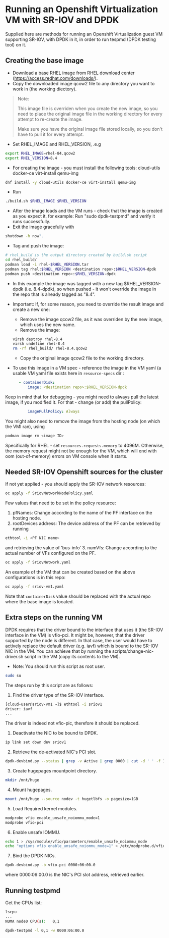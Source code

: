 # Running an Openshift Virtualization VM with SR-IOV and DPDK
Supplied here are methods for running an Openshift Virtualization guest VM supporting SR-IOV, with DPDK in it, in order to run tespmd (DPDK testing tool) on it.


## Creating the base image
- Download a base RHEL image from RHEL download center (https://access.redhat.com/downloads/).
- Copy the downloaded image qcow2 file to any directory you want to work in (the working diectory).
> Note:
>
> This image file is overriden when you create the new image, so you need to place the original image file in the working directory for every attempt to re-create the image.
>
> Make sure you have the original image file stored locally, so you don't have to pull it for every attempt.
- Set RHEL_IMAGE and RHEL_VERSION, .e.g
```bash
export RHEL_IMAGE=rhel-84.qcow2
export RHEL_VERSION=8.4
```
- For creating the image - you must install the following tools:
  cloud-utils
  docker-ce
  virt-install
  qemu-img
```bash
dnf install -y cloud-utils docker-ce virt-install qemu-img
```
- Run
```bash
./build.sh $RHEL_IMAGE $RHEL_VERSION
```
- After the image loads and the VM runs - check that the image is created as you expect it, for example:
 Run "sudo dpdk-testpmd" and verify it runs successfully.
- Exit the image gracefully with
```bash
shutdown -h now".
```
- Tag and push the image:
```bash
# rhel_build is the output directory created by build.sh script
cd rhel_build/
podman load -i rhel-$RHEL_VERSION.tar
podman tag rhel:$RHEL_VERSION <destination repo>:$RHEL_VERSION-dpdk
podman push <destination repo>:$RHEL_VERSION-dpdk
```
* In this example the image was tagged with a new tag $RHEL_VERSION-dpdk (i.e. 8.4-dpdk), so when pushed - it won't override the image in the repo that is already tagged as "8.4".

* Important: If, for some reason, you need to override the result image and create a new one:
  - Remove the image qcow2 file, as it was overriden by the new image, which uses the new name.
  - Remove the image:
  ```bash
  virsh destroy rhel-8.4
  virsh undefine rhel-8.4
  rm -rf rhel_build/ rhel-8.4.qcow2
  ```
  - Copy the original image qcow2 file to the working directory.

* To use this image in a VM spec - reference the image in the VM yaml (a usable VM yaml file exists here in `resource-specs` dir :
```yaml
      - containerDisk:
          image: <destination repo>:$RHEL_VERSION-dpdk
```
 Keep in mind that for debugging - you might need to always pull the latest image, if you modified it. For that - change (or add) the pullPolicy:
```yaml
          imagePullPolicy: Always
```
 You might also need to remove the image from the hosting node (on which the VMI ran), using
```bash
podman image rm <image ID>
```
 Specifically for RHEL - set `resources.requests.memory` to 4096M. Otherwise, the memory request might not be enough for the VM, which will end with oom (out-of-memory) errors on VM console when it starts.


## Needed SR-IOV Openshift sources for the cluster
If not yet applied - you should apply the SR-IOV network resources:
```bash
oc apply -f SriovNetworkNodePolicy.yaml
```
Few values that need to be set in the policy resource:
1. pfNames: Change according to the name of the PF interface on the hosting node.
2. rootDevices address: The device address of the PF can be retrieved by running
```bash
ethtool -i <PF NIC name>
```
and retrieving the value of 'bus-info'
3. numVfs: Change according to the actual number of VFs configured on the PF.


```bash
oc apply -f SriovNetwork.yaml
```
An example of the VM that can be created based on the above configurations is in this repo:
```bash
oc apply -f sriov-vm1.yaml
```
Note that `containerDisk` value should be replaced with the actual repo where the base image is located.


## Extra steps on the running VM
DPDK requires that the driver bound to the interface that uses it (the SR-IOV interface in the VM) is vfio-pci.
It might be, however, that the driver supported by the node is different. In that case, the user would have to actively replace the default driver (e.g. iavf) which is bound to the SR-IOV NIC in the VM.
You can achieve that by running the scripts/change-nic-driver.sh script in the VM (copy its contents to the VM).
* Note: You should run this script as root user.
```bash
sudo su
```

The steps run by this script are as follows:
1. Find the driver type of the SR-IOV interface.
```bash
[cloud-user@sriov-vm1 ~]$ ethtool -i sriov1
driver: iavf
...
```
The driver is indeed not vfio-pic, therefore it should be replaced.
1. Deactivate the NIC to be bound to DPDK.
```bash
ip link set down dev sriov1
```
2. Retrieve the de-activated NIC's PCI slot.
```bash
dpdk-devbind.py --status | grep -v Active | grep 0000 | cut -d ' ' -f 1 | paste -sd ' '
```
3. Create hugepages mountpoint directory.
```bash
mkdir /mnt/huge
```
4. Mount hugepages.
```bash
mount /mnt/huge --source nodev -t hugetlbfs -o pagesize=1GB
```
5. Load Required kernel modules.
```bash
modprobe vfio enable_unsafe_noiommu_mode=1
modprobe vfio-pci
```
6. Enable unsafe IOMMU.
```bash
echo 1 > /sys/module/vfio/parameters/enable_unsafe_noiommu_mode
echo "options vfio enable_unsafe_noiommu_mode=1" > /etc/modprobe.d/vfio-noiommu.conf
```
7. Bind the DPDK NICs.
```bash
dpdk-devbind.py -b vfio-pci 0000:06:00.0
```
where 0000:06:00.0 is the NIC's PCI slot address, retrieved earlier.


## Running testpmd
Get the CPUs list:
```bash
lscpu
...
NUMA node0 CPU(s):   0,1

```
```bash
dpdk-testpmd -l 0,1 -w 0000:06:00.0
```
